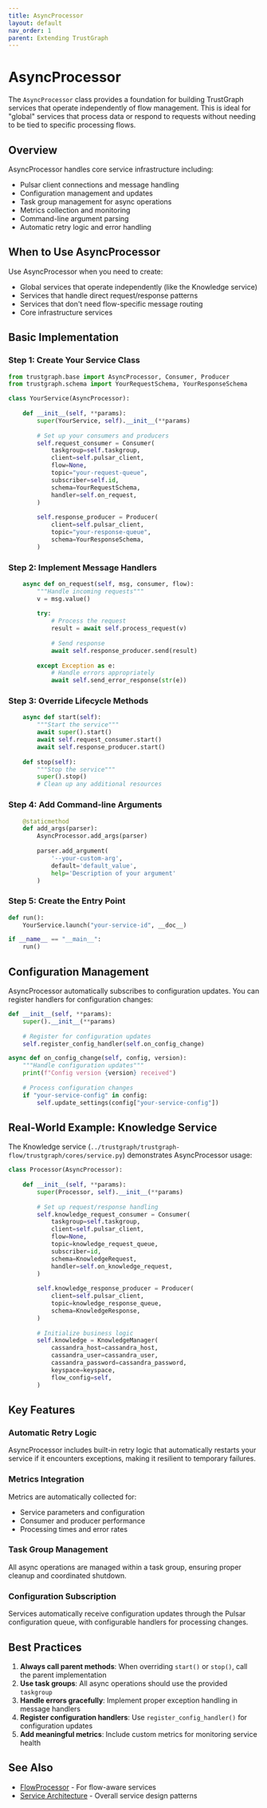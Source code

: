 ```yaml
---
title: AsyncProcessor
layout: default
nav_order: 1
parent: Extending TrustGraph
---
```


# AsyncProcessor

The `AsyncProcessor` class provides a foundation for building TrustGraph services that operate independently of flow management. This is ideal for "global" services that process data or respond to requests without needing to be tied to specific processing flows.

## Overview

AsyncProcessor handles core service infrastructure including:
- Pulsar client connections and message handling
- Configuration management and updates
- Task group management for async operations
- Metrics collection and monitoring
- Command-line argument parsing
- Automatic retry logic and error handling

## When to Use AsyncProcessor

Use AsyncProcessor when you need to create:
- Global services that operate independently (like the Knowledge service)
- Services that handle direct request/response patterns
- Services that don't need flow-specific message routing
- Core infrastructure services

## Basic Implementation

### Step 1: Create Your Service Class

```python
from trustgraph.base import AsyncProcessor, Consumer, Producer
from trustgraph.schema import YourRequestSchema, YourResponseSchema

class YourService(AsyncProcessor):
    
    def __init__(self, **params):
        super(YourService, self).__init__(**params)
        
        # Set up your consumers and producers
        self.request_consumer = Consumer(
            taskgroup=self.taskgroup,
            client=self.pulsar_client,
            flow=None,
            topic="your-request-queue",
            subscriber=self.id,
            schema=YourRequestSchema,
            handler=self.on_request,
        )
        
        self.response_producer = Producer(
            client=self.pulsar_client,
            topic="your-response-queue", 
            schema=YourResponseSchema,
        )
```

### Step 2: Implement Message Handlers

```python
    async def on_request(self, msg, consumer, flow):
        """Handle incoming requests"""
        v = msg.value()
        
        try:
            # Process the request
            result = await self.process_request(v)
            
            # Send response
            await self.response_producer.send(result)
            
        except Exception as e:
            # Handle errors appropriately
            await self.send_error_response(str(e))
```

### Step 3: Override Lifecycle Methods

```python
    async def start(self):
        """Start the service"""
        await super().start()
        await self.request_consumer.start()
        await self.response_producer.start()
        
    def stop(self):
        """Stop the service"""
        super().stop()
        # Clean up any additional resources
```

### Step 4: Add Command-line Arguments

```python
    @staticmethod
    def add_args(parser):
        AsyncProcessor.add_args(parser)
        
        parser.add_argument(
            '--your-custom-arg',
            default='default_value',
            help='Description of your argument'
        )
```

### Step 5: Create the Entry Point

```python
def run():
    YourService.launch("your-service-id", __doc__)

if __name__ == "__main__":
    run()
```

## Configuration Management

AsyncProcessor automatically subscribes to configuration updates. You can register handlers for configuration changes:

```python
def __init__(self, **params):
    super().__init__(**params)
    
    # Register for configuration updates
    self.register_config_handler(self.on_config_change)

async def on_config_change(self, config, version):
    """Handle configuration updates"""
    print(f"Config version {version} received")
    
    # Process configuration changes
    if "your-service-config" in config:
        self.update_settings(config["your-service-config"])
```

## Real-World Example: Knowledge Service

The Knowledge service (`../trustgraph/trustgraph-flow/trustgraph/cores/service.py`) demonstrates AsyncProcessor usage:

```python
class Processor(AsyncProcessor):
    
    def __init__(self, **params):
        super(Processor, self).__init__(**params)
        
        # Set up request/response handling
        self.knowledge_request_consumer = Consumer(
            taskgroup=self.taskgroup,
            client=self.pulsar_client,
            flow=None,
            topic=knowledge_request_queue,
            subscriber=id,
            schema=KnowledgeRequest,
            handler=self.on_knowledge_request,
        )
        
        self.knowledge_response_producer = Producer(
            client=self.pulsar_client,
            topic=knowledge_response_queue,
            schema=KnowledgeResponse,
        )
        
        # Initialize business logic
        self.knowledge = KnowledgeManager(
            cassandra_host=cassandra_host,
            cassandra_user=cassandra_user,
            cassandra_password=cassandra_password,
            keyspace=keyspace,
            flow_config=self,
        )
```

## Key Features

### Automatic Retry Logic
AsyncProcessor includes built-in retry logic that automatically restarts your service if it encounters exceptions, making it resilient to temporary failures.

### Metrics Integration
Metrics are automatically collected for:
- Service parameters and configuration
- Consumer and producer performance
- Processing times and error rates

### Task Group Management
All async operations are managed within a task group, ensuring proper cleanup and coordinated shutdown.

### Configuration Subscription
Services automatically receive configuration updates through the Pulsar configuration queue, with configurable handlers for processing changes.

## Best Practices

1. **Always call parent methods**: When overriding `start()` or `stop()`, call the parent implementation
2. **Use task groups**: All async operations should use the provided `taskgroup`
3. **Handle errors gracefully**: Implement proper exception handling in message handlers
4. **Register configuration handlers**: Use `register_config_handler()` for configuration updates
5. **Add meaningful metrics**: Include custom metrics for monitoring service health

## See Also

- [FlowProcessor](flow-processor.md) - For flow-aware services
- [Service Architecture](../architecture.md) - Overall service design patterns
